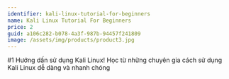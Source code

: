 ```yaml
---
identifier: kali-linux-tutorial-for-beginners
name: Kali Linux Tutorial For Beginners
price: 2
guid: a106c282-b078-4a3f-987b-94457f241809
image: /assets/img/products/product3.jpg
---
```

#1 Hướng dấn sử dụng Kali Linux! Học từ những chuyên gia cách sử dụng Kali Linux dễ dàng và nhanh chóng